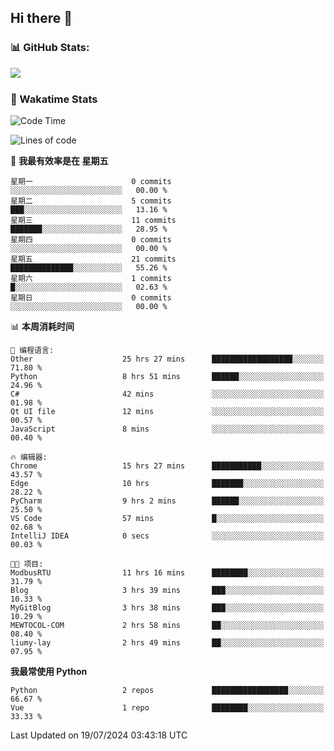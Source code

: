 ## Hi there 👋
### 📊 GitHub Stats:
<p href="https://github.com/anuraghazra/github-readme-stats">
<img align="left" src="https://github-readme-stats.vercel.app/api?username=liumy-lay&show_icons=true&title_color=ffffff&icon_color=ffffff&text_color=ffffff&bg_color=D80835&hide_title=true" />
</p>
<br clear="left"/>

### 🚀 Wakatime Stats
<!--START_SECTION:waka-->
![Code Time](http://img.shields.io/badge/Code%20Time-38%20hrs%2046%20mins-blue)

![Lines of code](https://img.shields.io/badge/%E4%BB%8E%E3%80%8CHello%20World%E3%80%8D%E8%B5%B7%E6%88%91%E5%B7%B2%E7%BB%8F%E5%86%99%E4%BA%86-0%20%E8%A1%8C%E4%BB%A3%E7%A0%81-blue)

📅 **我最有效率是在 星期五** 

```text
星期一                      0 commits           ░░░░░░░░░░░░░░░░░░░░░░░░░   00.00 % 
星期二                      5 commits           ███░░░░░░░░░░░░░░░░░░░░░░   13.16 % 
星期三                      11 commits          ███████░░░░░░░░░░░░░░░░░░   28.95 % 
星期四                      0 commits           ░░░░░░░░░░░░░░░░░░░░░░░░░   00.00 % 
星期五                      21 commits          ██████████████░░░░░░░░░░░   55.26 % 
星期六                      1 commits           █░░░░░░░░░░░░░░░░░░░░░░░░   02.63 % 
星期日                      0 commits           ░░░░░░░░░░░░░░░░░░░░░░░░░   00.00 % 
```


📊 **本周消耗时间** 

```text
💬 编程语言: 
Other                    25 hrs 27 mins      ██████████████████░░░░░░░   71.80 % 
Python                   8 hrs 51 mins       ██████░░░░░░░░░░░░░░░░░░░   24.96 % 
C#                       42 mins             ░░░░░░░░░░░░░░░░░░░░░░░░░   01.98 % 
Qt UI file               12 mins             ░░░░░░░░░░░░░░░░░░░░░░░░░   00.57 % 
JavaScript               8 mins              ░░░░░░░░░░░░░░░░░░░░░░░░░   00.40 % 

🔥 编辑器: 
Chrome                   15 hrs 27 mins      ███████████░░░░░░░░░░░░░░   43.57 % 
Edge                     10 hrs              ███████░░░░░░░░░░░░░░░░░░   28.22 % 
PyCharm                  9 hrs 2 mins        ██████░░░░░░░░░░░░░░░░░░░   25.50 % 
VS Code                  57 mins             █░░░░░░░░░░░░░░░░░░░░░░░░   02.68 % 
IntelliJ IDEA            0 secs              ░░░░░░░░░░░░░░░░░░░░░░░░░   00.03 % 

🐱‍💻 项目: 
ModbusRTU                11 hrs 16 mins      ████████░░░░░░░░░░░░░░░░░   31.79 % 
Blog                     3 hrs 39 mins       ███░░░░░░░░░░░░░░░░░░░░░░   10.33 % 
MyGitBlog                3 hrs 38 mins       ███░░░░░░░░░░░░░░░░░░░░░░   10.29 % 
MEWTOCOL-COM             2 hrs 58 mins       ██░░░░░░░░░░░░░░░░░░░░░░░   08.40 % 
liumy-lay                2 hrs 49 mins       ██░░░░░░░░░░░░░░░░░░░░░░░   07.95 % 
```

**我最常使用 Python** 

```text
Python                   2 repos             █████████████████░░░░░░░░   66.67 % 
Vue                      1 repo              ████████░░░░░░░░░░░░░░░░░   33.33 % 
```




 Last Updated on 19/07/2024 03:43:18 UTC
<!--END_SECTION:waka-->
